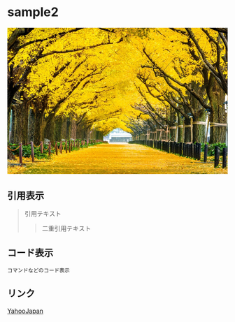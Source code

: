 # sample2

![](images/sample_image_2.jpg)

## 引用表示
> 引用テキスト
>> 二重引用テキスト

## コード表示
`コマンドなどのコード表示`

## リンク
[YahooJapan](https://www.yahoo.co.jp/)
